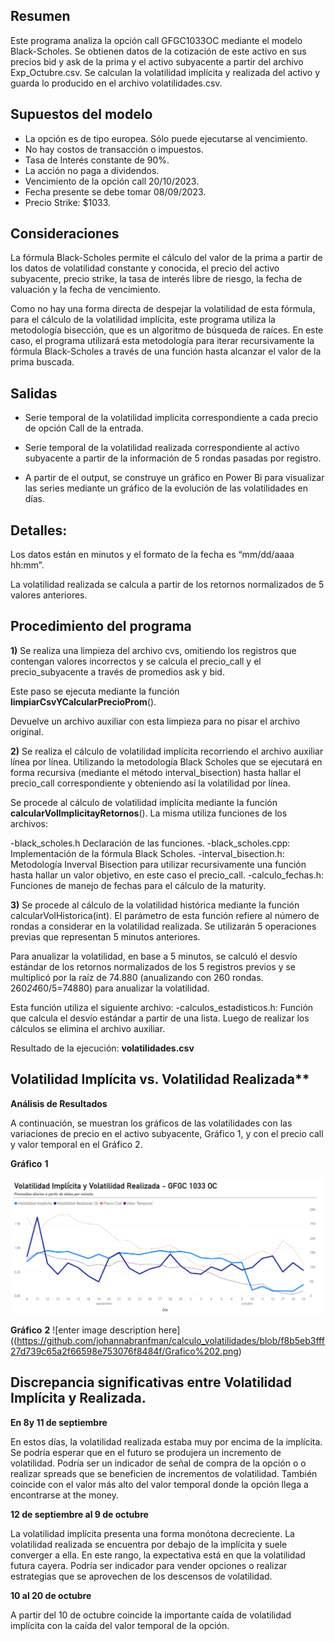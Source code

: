 






## Resumen

Este programa analiza la opción call GFGC1033OC mediante el modelo Black-Scholes. Se obtienen datos de la cotización de este activo en sus precios bid y ask de la prima y el activo subyacente a partir del archivo Exp_Octubre.csv. Se calculan la volatilidad implícita y realizada del activo y guarda lo producido en el archivo  volatilidades.csv.

## Supuestos del modelo

 - La opción es de tipo europea. Sólo puede ejecutarse al vencimiento.
 - No hay costos de transacción o impuestos.
 - Tasa de Interés constante de 90%.
  - La acción no paga a dividendos.
  - Vencimiento de la opción call 20/10/2023.
  - Fecha presente se debe tomar 08/09/2023.
  - Precio Strike: $1033.

## Consideraciones

La fórmula Black-Scholes permite el cálculo del valor de la prima a partir de los datos de volatilidad constante y conocida, el precio del activo subyacente, precio strike, la tasa de interés libre de riesgo, la fecha de valuación y la fecha de vencimiento.

Como no hay una forma directa de despejar la volatilidad de esta fórmula, para el cálculo de la volatilidad implícita, este programa utiliza la metodología bisección, que es un algoritmo de búsqueda de raíces. En este caso, el programa utilizará esta metodología para iterar recursivamente la fórmula Black-Scholes a través de una función hasta alcanzar el valor de la prima buscada.

##  Salidas

 - Serie temporal de la volatilidad implícita correspondiente a cada precio de opción Call de la entrada.
 - Serie temporal de la volatilidad realizada correspondiente al activo subyacente a partir de la información de 5 rondas pasadas por registro.

 - A partir de el output, se construye un gráfico en Power Bi para visualizar las series mediante un gráfico de la evolución de las volatilidades en días.

##  Detalles:

Los datos están en minutos y el formato de la fecha es “mm/dd/aaaa hh:mm”.

La volatilidad realizada se calcula a partir de los retornos normalizados de 5 valores anteriores.

## **Procedimiento del programa**

**1)** Se realiza una limpieza del archivo cvs, omitiendo los registros que contengan valores incorrectos y se calcula el precio_call y el precio_subyacente a través de promedios ask y bid.

Este paso se ejecuta mediante la función **limpiarCsvYCalcularPrecioProm**().

Devuelve un archivo auxiliar con esta limpieza para no pisar el archivo original.


**2)** Se realiza el cálculo de volatilidad implícita recorriendo el archivo auxiliar línea por línea. Utilizando la metodología Black Scholes que se ejecutará en forma recursiva (mediante el método interval_bisection) hasta hallar el precio_call correspondiente y obteniendo así la volatilidad por línea.

Se procede al cálculo de volatilidad implícita mediante la función **calcularVolImplicitayRetornos**(). La misma utiliza funciones de los archivos:

-black_scholes.h Declaración de las funciones.
-black_scholes.cpp: Implementación de la fórmula Black Scholes.
-interval_bisection.h: Metodología Inverval Bisection para utilizar recursivamente una función hasta hallar un valor objetivo, en este caso el precio_call.
-calculo_fechas.h: Funciones de manejo de fechas para el cálculo de la maturity.

**3)** Se procede al cálculo de la volatilidad histórica mediante la función calcularVolHistorica(int).
El parámetro de esta función refiere al número de rondas a considerar en la volatilidad realizada.
Se utilizarán 5 operaciones previas que representan 5 minutos anteriores.

Para anualizar la volatilidad, en base a 5 minutos, se calculó el desvío estándar de los retornos normalizados de los 5 registros previos y se multiplicó por la raíz de 74.880 (anualizando con 260 rondas. 260*24*60/5=74880) para anualizar la volatilidad.

Esta función utiliza el siguiente archivo:
-calculos_estadisticos.h: Función que calcula el desvío estándar a partir de una lista.
Luego de realizar los cálculos se elimina el archivo auxiliar.

Resultado de la ejecución: **volatilidades.csv**

## Volatilidad Implícita vs. Volatilidad Realizada**

******Análisis de Resultados******

A continuación, se muestran los gráficos de las volatilidades con las variaciones de precio en el activo subyacente, Gráfico 1, y con el precio call y valor temporal en el Gráfico 2.

**Gráfico** **1**

![enter image description here](https://github.com/johannabranfman/calculo_volatilidades/blob/main/Grafico%201.png)

**Gráfico** **2**
![enter image description here]((https://github.com/johannabranfman/calculo_volatilidades/blob/f8b5eb3fff27d739c65a2f66598e753076f8484f/Grafico%202.png)



## **Discrepancia significativas entre Volatilidad Implícita y Realizada.**

**En 8y 11 de septiembre**

En estos días, la volatilidad realizada estaba muy por encima de la implícita. Se podría esperar que en el futuro se produjera un incremento de volatilidad. Podría ser un indicador de señal de compra de la opción o o realizar spreads que se beneficien de incrementos de volatilidad. También coincide con el valor más alto del valor temporal donde la opción llega a encontrarse at the money.

**12 de septiembre al 9 de octubre**

La volatilidad implícita presenta una forma monótona decreciente. La volatilidad realizada se encuentra por debajo de la implícita y suele converger a ella. En este rango, la expectativa está en que la volatilidad futura cayera. Podría ser indicador para vender opciones o realizar estrategias que se aprovechen de los descensos de volatilidad.

**10 al 20 de octubre**

A partir del 10 de octubre coincide la importante caída de volatilidad implícita con la caída del valor temporal de la opción.
